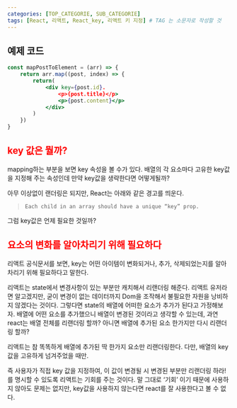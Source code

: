 ```yaml
---
categories: [TOP_CATEGORIE, SUB_CATEGORIE]
tags: [React, 리액트, React_key, 리액트 키 지정] # TAG 는 소문자로 작성할 것
---
```

## 예제 코드

```jsx
const mapPostToElement = (arr) => {
	return arr.map((post, index) => {
		return( 
			<div key={post.id}.
				<p>{post.title}</p>
				<p>{post.content}</p>
			</div>
		)
	})
}
```

## <span style="color:red">key 값은 뭘까?</span>

mapping하는 부분을 보면 key 속성을 볼 수가 있다. 배열의 각 요소마다 고유한 key값을 지정해 주는 속성인데 만약 key값을 생략한다면 어떻게될까?

아무 이상없이 랜더링은 되지만, React는 아래와 같은 경고를 띄운다.

> `Each child in an array should have a unique “key” prop.`
> 

그럼 key값은 언제 필요한 것일까?

## **<span style="color:red">요소의 변화를 알아차리기 위해 필요하다</span>**

리액트 공식문서를 보면, key는 어떤 아이템이 변화되거나, 추가, 삭제되었는지를 알아차리기 위해 필요하다고 말한다.

리액트는 state에서 변경사항이 있는 부분만 캐치해서 리랜더링 해준다. 리액트 유저라면 알고겠지만, 굳이 변경이 없는 데이터까지 Dom을 조작해서 불필요한 자원을 낭비하지 않겠다는 것이다. 그렇다면 state의 배열에 어떠한 요소가 추가가 된다고 가정해보자. 배열에 어떤 요소를 추가했으니 배열이 변경된 것이라고 생각할 수 있는데, 과연 react는 배열 전체를 리랜더링 할까? 아니면 배열에 추가된 요소 한가지만 다시 리랜더링 할까?

리액트는 참 똑똑하게 배열에 추가된 딱 한가지 요소만 리랜더링한다. 다만, 배열의 key값을 고유하게 넘겨주었을 때만.

즉 사용자가 직접 key 값을 지정하여, 이 값이 변경될 시 변경된 부분만 리랜더링 하라! 를 명시할 수 있도록 리액트는 기회를 주는 것이다. 말 그대로 ‘기회’ 이기 때문에 사용하지 않아도 문제는 없지만, key값을 사용하지 않는다면 react를 잘 사용한다고 볼 수 없다.